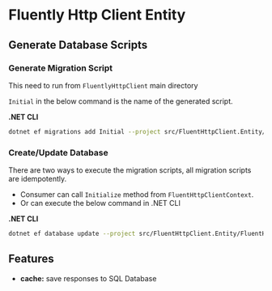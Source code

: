 # Fluently Http Client Entity

## Generate Database Scripts

### Generate Migration Script
This need to run from `FluentlyHttpClient` main directory

`Initial` in the below command is the name of the generated script.

**.NET CLI**
```bash
dotnet ef migrations add Initial --project src/FluentHttpClient.Entity/FluentHttpClient.Entity.csproj --startup-project samples/FluentlyHttpClient.Sample.Api/FluentlyHttpClient.Sample.Api.csproj
```

### Create/Update Database
There are two ways to execute the migration scripts, all migration scripts are idempotently.
 - Consumer can call `Initialize` method from `FluentHttpClientContext`.
 - Or can execute the below command in .NET CLI

**.NET CLI**
```bash
dotnet ef database update --project src/FluentHttpClient.Entity/FluentHttpClient.Entity.csproj --startup-project samples/FluentlyHttpClient.Sample.Api/FluentlyHttpClient.Sample.Api.csproj
```

## Features
- **cache:** save responses to SQL Database